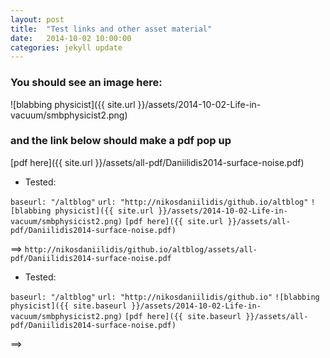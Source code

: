 ```yaml
---
layout: post
title:  "Test links and other asset material"
date:   2014-10-02 10:00:00
categories: jekyll update
---
```


### You should see an image here:

![blabbing physicist]({{ site.url }}/assets/2014-10-02-Life-in-vacuum/smbphysicist2.png)

### and the link below should make a pdf pop up

[pdf here]({{ site.url }}/assets/all-pdf/Daniilidis2014-surface-noise.pdf)

* Tested:

`baseurl: "/altblog"`
`url: "http://nikosdaniilidis/github.io/altblog"`
`![blabbing physicist]({{ site.url }}/assets/2014-10-02-Life-in-vacuum/smbphysicist2.png)`
`[pdf here]({{ site.url }}/assets/all-pdf/Daniilidis2014-surface-noise.pdf)`

==> `http://nikosdaniilidis/github.io/altblog/assets/all-pdf/Daniilidis2014-surface-noise.pdf`

* Tested: 

`baseurl: "/altblog"`
`url: "http://nikosdaniilidis/github.io"`
`![blabbing physicist]({{ site.baseurl }}/assets/2014-10-02-Life-in-vacuum/smbphysicist2.png)`
`[pdf here]({{ site.baseurl }}/assets/all-pdf/Daniilidis2014-surface-noise.pdf)`

==> 



